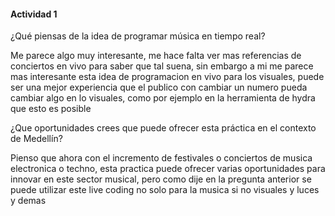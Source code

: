 #### Actividad 1 



¿Qué piensas de la idea de programar música en tiempo real?


Me parece algo muy interesante, me hace falta ver mas referencias de conciertos en vivo para saber que tal suena, sin embargo a mi me parece mas interesante esta idea de programacion en vivo para los visuales, puede ser una
mejor experiencia que el publico con cambiar un numero pueda cambiar algo en lo visuales, como por ejemplo en la herramienta de hydra que esto es posible 


¿Que oportunidades crees que puede ofrecer esta práctica en el contexto de Medellín?


Pienso que ahora con el incremento de festivales o conciertos de musica electronica o techno, esta practica puede ofrecer varias oportunidades para innovar en este sector musical, pero como dije en la pregunta anterior
se puede utilizar este live coding no solo para la musica si no visuales y luces y demas








